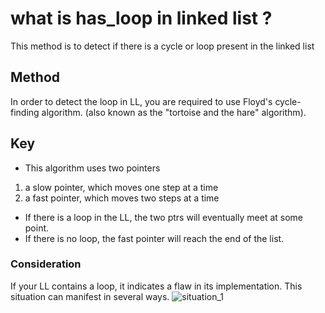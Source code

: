 # what is has_loop in linked list ?

This method is to detect if there is a cycle or loop present in the linked list

## Method

In order to detect the loop in LL, you are required to use Floyd's cycle-finding algorithm.
(also known as the "tortoise and the hare" algorithm).

## Key

- This algorithm uses two pointers

1. a slow pointer, which moves one step at a time
2. a fast pointer, which moves two steps at a time

- If there is a loop in the LL, the two ptrs will eventually meet at some point.
- If there is no loop, the fast pointer will reach the end of the list.

### Consideration

If your LL contains a loop, it indicates a flaw in its implementation.
This situation can manifest in several ways.
![situation_1](https://github.com/user-attachments/assets/04d27a15-4e98-4ac2-bddc-415e651be1b1)
